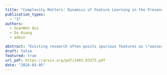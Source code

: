 ```yaml
---
title: "Complexity Matters: Dynamics of Feature Learning in the Presence of Spurious Correlations"
publication_types:
  - "3"
authors:
  - GuanWen Qiu
  - Da Kuang
  - admin

abstract: "Existing research often posits spurious features as \"easier\" to learn than core features in neural network optimization, but the impact of their relative simplicity remains under-explored. Moreover they mainly focus on the end performance intead of the learning dynamics of feature learning. In this paper, we propose a theoretical framework and associated synthetic dataset grounded in boolean function analysis which allows for fine-grained control on the relative complexity (compared to core features) and correlation strength (with respect to the label) of spurious features to study the dynamics of feature learning under spurious correlation. Our setup uncovers several interesting phenomenon: (1) stronger spurious correlations or simpler spurious features slow down the rate of learning for the core features, (2) learning phases of spurious features and core features are not always separable, (3) spurious features are not forgotten even after core features are fully learned. We show that our findings justify the success of retraining the last layer to remove spurious correlation and also identifies limitations of popular debiasing algorithms that exploit early learning of spurious features. We support our empirical findings with theoretical analyses for the case of learning XOR features with a one-hidden-layer ReLU network."
draft: false
featured: true
url_pdf: https://arxiv.org/pdf/2403.03375.pdf
date: "2024-03-05"
---
```

